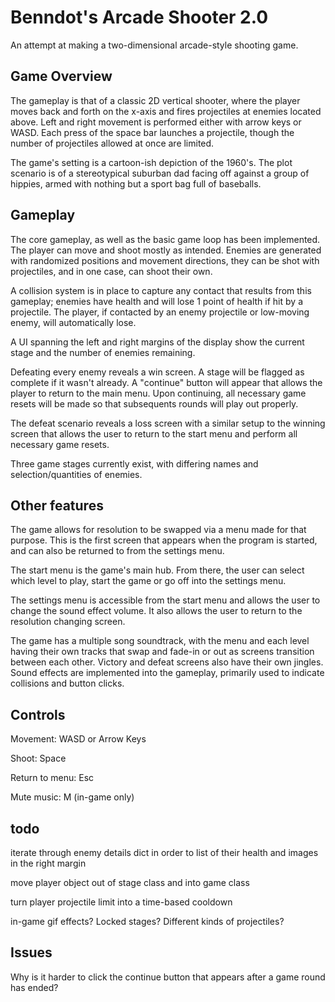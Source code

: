 # Benndot's Arcade Shooter 2.0

An attempt at making a two-dimensional arcade-style shooting game. 

## Game Overview

The gameplay is that of a classic 2D vertical shooter, where the player moves back and forth on the x-axis and fires 
projectiles at enemies located above. Left and right movement is performed either with arrow keys or WASD. Each press of
the space bar launches a projectile, though the number of projectiles allowed at once are limited. 

The game's setting is a cartoon-ish depiction of the 1960's. The plot scenario is of a stereotypical suburban dad facing
off against a group of hippies, armed with nothing but a sport bag full of baseballs. 

## Gameplay

The core gameplay, as well as the basic game loop has been implemented. The player can move and shoot mostly as 
intended. Enemies are generated with randomized positions and movement directions, they can be shot with projectiles, 
and in one case, can shoot their own. 

A collision system is in place to capture any contact that results from this gameplay; enemies have health and will lose 
1 point of health if hit by a projectile. The player, if contacted by an enemy projectile or low-moving enemy, will
automatically lose. 

A UI spanning the left and right margins of the display show the current stage and the number of enemies remaining.

Defeating every enemy reveals a win screen. A stage will be flagged as complete if it wasn't already. A "continue" 
button will appear that allows the player to return to the main menu. Upon continuing, all necessary game resets will be 
made so that subsequents rounds will play out properly. 

The defeat scenario reveals a loss screen with a similar setup to the winning screen that allows the user to return to 
the start menu and perform all necessary game resets. 

Three game stages currently exist, with differing names and selection/quantities of enemies.

## Other features

The game allows for resolution to be swapped via a menu made for that purpose. This is the first screen that appears 
when the program is started, and can also be returned to from the settings menu. 

The start menu is the game's main hub. From there, the user can select which level to play, start the game or go off 
into the settings menu. 

The settings menu is accessible from the start menu and allows the user to change the sound effect volume. It also 
allows the user to return to the resolution changing screen. 

The game has a multiple song soundtrack, with the menu and each level having their own tracks that swap and fade-in or 
out as screens transition between each other. Victory and defeat screens also have their own jingles. Sound effects are
implemented into the gameplay, primarily used to indicate collisions and button clicks. 

## Controls

Movement: WASD or Arrow Keys

Shoot: Space

Return to menu: Esc

Mute music: M (in-game only)

## todo

iterate through enemy details dict in order to list of their health and images in the right margin

move player object out of stage class and into game class

turn player projectile limit into a time-based cooldown

in-game gif effects? Locked stages? Different kinds of projectiles?

## Issues

Why is it harder to click the continue button that appears after a game round has ended? 